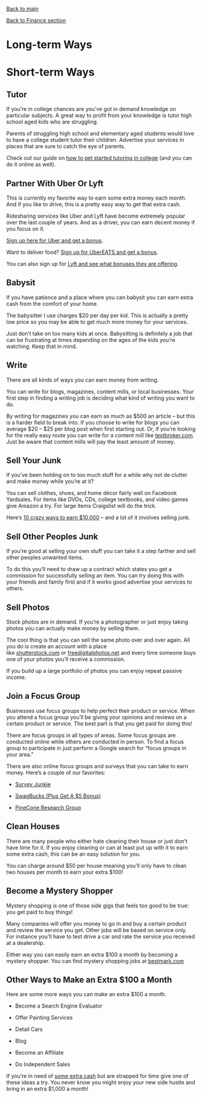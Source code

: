 [Back to main](../README.md)

[Back to Finance section](finance.md)


Long-term Ways
==============

Short-term Ways
===============

Tutor
-----

If you’re in college chances are you’ve got in demand knowledge on particular subjects. A great way to profit from your knowledge is tutor high school aged kids who are struggling.

Parents of struggling high school and elementary aged students would love to have a college student tutor their children. Advertise your services in places that are sure to catch the eye of parents.

Check out our guide on [how to get started tutoring in college](https://thecollegeinvestor.com/18961/6-online-tutoring-jobs-college-students/) (and you can do it online as well).

Partner With Uber Or Lyft
-------------------------

This is currently my favorite way to earn some extra money each month. And if you like to drive, this is a pretty easy way to get that extra cash.

Ridesharing services like Uber and Lyft have become extremely popular over the last couple of years. And as a driver, you can earn decent money if you focus on it.

[Sign up here for Uber and get a bonus](https://go.thecollegeinvestor.com/UBer?fobs=&clientid=769510137.1586749260&trafficsrc=utm_source:google,utm_medium:organic,utm_campaign:(not%20set),utm_content:(not%20set),utm_term:(not%20provided),landing_page:thecollegeinvestor.com%2F12664%2F10-ways-make-extra-100-month%2F).

Want to deliver food? [Sign up for UberEATS and get a bonus](https://go.thecollegeinvestor.com/UberEats?fobs=&clientid=769510137.1586749260&trafficsrc=utm_source:google,utm_medium:organic,utm_campaign:(not%20set),utm_content:(not%20set),utm_term:(not%20provided),landing_page:thecollegeinvestor.com%2F12664%2F10-ways-make-extra-100-month%2F).

You can also sign up for [Lyft and see what bonuses they are offering](https://go.thecollegeinvestor.com/Lyft?subid=&clientid=769510137.1586749260&trafficsrc=utm_source:google,utm_medium:organic,utm_campaign:(not%20set),utm_content:(not%20set),utm_term:(not%20provided),landing_page:thecollegeinvestor.com%2F12664%2F10-ways-make-extra-100-month%2F).

Babysit
-------

If you have patience and a place where you can babysit you can earn extra cash from the comfort of your home.

The babysitter I use charges $20 per day per kid. This is actually a pretty low price so you may be able to get much more money for your services.

Just don’t take on too many kids at once. Babysitting is definitely a job that can be frustrating at times depending on the ages of the kids you’re watching. Keep that in mind.

Write
-----

There are all kinds of ways you can earn money from writing.

You can write for blogs, magazines, content mills, or local businesses. Your first step in finding a writing job is deciding what kind of writing you want to do.

By writing for magazines you can earn as much as $500 an article – but this is a harder field to break into. If you choose to write for blogs you can average $20 – $25 per blog post when first starting out. Or, if you’re looking for the really easy route you can write for a content mill like [textbroker.com](https://textbroker.com/). Just be aware that content mills will pay the least amount of money.

Sell Your Junk
--------------

If you’ve been holding on to too much stuff for a while why not de clutter and make money while you’re at it?

You can sell clothes, shoes, and home décor fairly well on Facebook Yardsales. For items like DVDs, CDs, college textbooks, and video games give Amazon a try. For large items Craigslist will do the trick.

Here’s [10 crazy ways to earn $10,000](https://thecollegeinvestor.com/18881/crazy-ways-to-make-10000/) – and a lot of it involves selling junk.

Sell Other Peoples Junk
-----------------------

If you’re good at selling your own stuff you can take it a step farther and sell other peoples unwanted items.

To do this you’ll need to draw up a contract which states you get a commission for successfully selling an item. You can try doing this with your friends and family first and if it works good advertise your services to others.

Sell Photos
-----------

Stock photos are in demand. If you’re a photographer or just enjoy taking photos you can actually make money by selling them.

The cool thing is that you can sell the same photo over and over again. All you do is create an account with a place like [shutterstock.com](https://shutterstock.com/) or [freedigitalphotos.net](https://www.freedigitalphotos.net/) and every time someone buys one of your photos you’ll receive a commission.

If you build up a large portfolio of photos you can enjoy repeat passive income.

Join a Focus Group
------------------

Businesses use focus groups to help perfect their product or service. When you attend a focus group you’ll be giving your opinions and reviews on a certain product or service. The best part is that you get paid for doing this!

There are focus groups in all types of areas. Some focus groups are conducted online while others are conducted in person. To find a focus group to participate in just perform a Google search for “focus groups in your area.”

There are also online focus groups and surveys that you can take to earn money. Here’s a couple of our favorites:

*   [Survey Junkie](https://go.thecollegeinvestor.com/SurveyJunkie?s1=&clientid=769510137.1586749260&trafficsrc=utm_source:google,utm_medium:organic,utm_campaign:(not%20set),utm_content:(not%20set),utm_term:(not%20provided),landing_page:thecollegeinvestor.com%2F12664%2F10-ways-make-extra-100-month%2F)
    
*   [SwagBucks (Plus Get A $5 Bonus)](https://go.thecollegeinvestor.com/SwagbucksSurveys?subId1=&clientid=769510137.1586749260&trafficsrc=utm_source:google,utm_medium:organic,utm_campaign:(not%20set),utm_content:(not%20set),utm_term:(not%20provided),landing_page:thecollegeinvestor.com%2F12664%2F10-ways-make-extra-100-month%2F)
    
*   [PineCone Research Group](https://go.thecollegeinvestor.com/PineCone1824?subsub=&clientid=769510137.1586749260&trafficsrc=utm_source:google,utm_medium:organic,utm_campaign:(not%20set),utm_content:(not%20set),utm_term:(not%20provided),landing_page:thecollegeinvestor.com%2F12664%2F10-ways-make-extra-100-month%2F)
    

Clean Houses
------------

There are many people who either hate cleaning their house or just don’t have time for it. If you enjoy cleaning or can at least put up with it to earn some extra cash, this can be an easy solution for you.

You can charge around $50 per house meaning you’ll only have to clean two houses per month to earn your extra $100!

Become a Mystery Shopper
------------------------

Mystery shopping is one of those side gigs that feels too good to be true: you get paid to buy things!

Many companies will offer you money to go in and buy a certain product and review the service you get. Other jobs will be based on service only. For instance you’ll have to test drive a car and rate the service you received at a dealership.

Either way you can easily earn an extra $100 a month by becoming a mystery shopper. You can find mystery shopping jobs at [bestmark.com](https://bestmark.com/)

Other Ways to Make an Extra $100 a Month
----------------------------------------

Here are some more ways you can make an extra $100 a month.

*   Become a Search Engine Evaluator
    
*   Offer Painting Services
    
*   Detail Cars
    
*   Blog
    
*   Become an Affiliate
    
*   Do Independent Sales
    

If you’re in need of [some extra cash](https://thecollegeinvestor.com/10226/start-a-side-hustle-5-ways-to-make-money-online/) but are strapped for time give one of these ideas a try. You never know you might enjoy your new side hustle and bring in an extra $1,000 a month!
